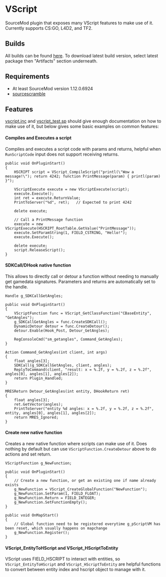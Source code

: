 # VScript

SourceMod plugin that exposes many VScript features to make use of it. Currently supports CS:GO, L4D2, and TF2.

## Builds
All builds can be found [here](https://github.com/FortyTwoFortyTwo/VScript/actions/workflows/package.yml?query=branch%3Amain). To download latest build version, select latest package then "Artifacts" section underneath.

## Requirements
- At least SourceMod version 1.12.0.6924
- [sourcescramble](https://forums.alliedmods.net/showthread.php?p=2657347)

## Features

[vscript.inc](https://github.com/FortyTwoFortyTwo/VScript/blob/main/scripting/include/vscript.inc) and [vscript_test.sp](https://github.com/FortyTwoFortyTwo/VScript/blob/main/scripting/vscript_test.sp) should give enough documentation on how to make use of it, but below gives some basic examples on common features:

#### Compiles and Executes a script

Compiles and executes a script code with params and returns, helpful when `RunScriptCode` input does not support receiving returns.
```sp
public void OnPluginStart()
{
	HSCRIPT script = VScript_CompileScript("printl(\"Wow a message!\"); return 4242; function PrintMessage(param) { printl(param) }");
	
	VScriptExecute execute = new VScriptExecute(script);
	execute.Execute();
	int ret = execute.ReturnValue;
	PrintToServer("%d", ret);	// Expected to print 4242
	
	delete execute;
	
	// Call a PrintMessage function
	execute = new VScriptExecute(HSCRIPT_RootTable.GetValue("PrintMessage"));
	execute.SetParamString(1, FIELD_CSTRING, "Hello!");
	execute.Execute();
	
	delete execute;
	script.ReleaseScript();
}
```

#### SDKCall/DHook native function

This allows to directly call or detour a function without needing to manually get gamedata signatures. Parameters and returns are automatically set to the handle.
```sp
Handle g_SDKCallGetAngles;

public void OnPluginStart()
{
	VScriptFunction func = VScript_GetClassFunction("CBaseEntity", "GetAngles");
	g_SDKCallGetAngles = func.CreateSDKCall();
	DynamicDetour detour = func.CreateDetour();
	detour.Enable(Hook_Post, Detour_GetAngles);
	
	RegConsoleCmd("sm_getangles", Command_GetAngles);
}

Action Command_GetAngles(int client, int args)
{
	float angles[3];
	SDKCall(g_SDKCallGetAngles, client, angles);
	ReplyToCommand(client, "result: x = %.2f, y = %.2f, z = %.2f", angles[0], angles[1], angles[2]);
	return Plugin_Handled;
}

MRESReturn Detour_GetAngles(int entity, DHookReturn ret)
{
	float angles[3];
	ret.GetVector(angles);
	PrintToServer("entity %d angles: x = %.2f, y = %.2f, z = %.2f", entity, angles[0], angles[1], angles[2]);
	return MRES_Ignored;
}
```

#### Create new native function

Creates a new native function where scripts can make use of it. Does nothing by default but can use `VScriptFunction.CreateDetour` above to do actions and set return.
```sp
VScriptFunction g_NewFunction;

public void OnPluginStart()
{
	// Create a new function, or get an existing one if name already exists
	g_NewFunction = VScript_CreateGlobalFunction("NewFunction");
	g_NewFunction.SetParam(1, FIELD_FLOAT);
	g_NewFunction.Return = FIELD_INTEGER;
	g_NewFunction.SetFunctionEmpty();
}

public void OnMapStart()
{
	// Global function need to be registered everytime g_pScriptVM has been reset, which usually happens on mapchange
	g_NewFunction.Register();
}
```

#### VScript_EntityToHScript and VScript_HScriptToEntity

VScript uses FIELD_HSCRIPT to interact with entities, so `VScript_EntityToHScript` and `VScript_HScriptToEntity` are helpful functions to convert between entity index and hscript object to manage with it.
